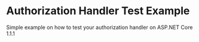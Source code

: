 # Authorization Handler Test Example

Simple example on how to test your authorization handler on ASP.NET Core 1.1.1